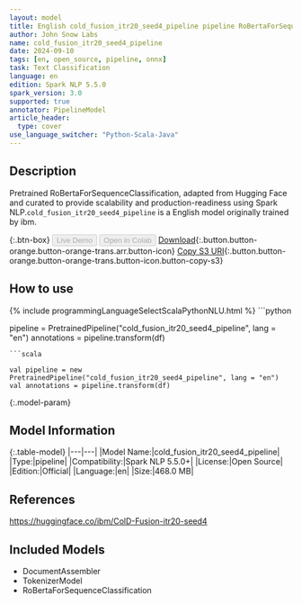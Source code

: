 ```yaml
---
layout: model
title: English cold_fusion_itr20_seed4_pipeline pipeline RoBertaForSequenceClassification from ibm
author: John Snow Labs
name: cold_fusion_itr20_seed4_pipeline
date: 2024-09-10
tags: [en, open_source, pipeline, onnx]
task: Text Classification
language: en
edition: Spark NLP 5.5.0
spark_version: 3.0
supported: true
annotator: PipelineModel
article_header:
  type: cover
use_language_switcher: "Python-Scala-Java"
---
```


## Description

Pretrained RoBertaForSequenceClassification, adapted from Hugging Face and curated to provide scalability and production-readiness using Spark NLP.`cold_fusion_itr20_seed4_pipeline` is a English model originally trained by ibm.

{:.btn-box}
<button class="button button-orange" disabled>Live Demo</button>
<button class="button button-orange" disabled>Open in Colab</button>
[Download](https://s3.amazonaws.com/auxdata.johnsnowlabs.com/public/models/cold_fusion_itr20_seed4_pipeline_en_5.5.0_3.0_1725972174246.zip){:.button.button-orange.button-orange-trans.arr.button-icon}
[Copy S3 URI](s3://auxdata.johnsnowlabs.com/public/models/cold_fusion_itr20_seed4_pipeline_en_5.5.0_3.0_1725972174246.zip){:.button.button-orange.button-orange-trans.button-icon.button-copy-s3}

## How to use



<div class="tabs-box" markdown="1">
{% include programmingLanguageSelectScalaPythonNLU.html %}
```python

pipeline = PretrainedPipeline("cold_fusion_itr20_seed4_pipeline", lang = "en")
annotations =  pipeline.transform(df)   

```
```scala

val pipeline = new PretrainedPipeline("cold_fusion_itr20_seed4_pipeline", lang = "en")
val annotations = pipeline.transform(df)

```
</div>

{:.model-param}
## Model Information

{:.table-model}
|---|---|
|Model Name:|cold_fusion_itr20_seed4_pipeline|
|Type:|pipeline|
|Compatibility:|Spark NLP 5.5.0+|
|License:|Open Source|
|Edition:|Official|
|Language:|en|
|Size:|468.0 MB|

## References

https://huggingface.co/ibm/ColD-Fusion-itr20-seed4

## Included Models

- DocumentAssembler
- TokenizerModel
- RoBertaForSequenceClassification